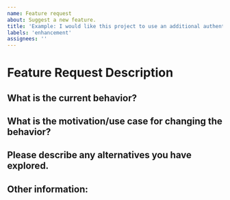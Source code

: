 ```yaml
---
name: Feature request
about: Suggest a new feature.
title: 'Example: I would like this project to use an additional authentication method.'
labels: 'enhancement'
assignees: ''
---
```


# Feature Request Description


## What is the current behavior?


## What is the motivation/use case for changing the behavior?


## Please describe any alternatives you have explored.


## Other information:
